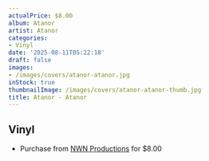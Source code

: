 ```yaml
---
actualPrice: $8.00
album: Atanor
artist: Atanor
categories:
- Vinyl
date: '2025-08-11T05:22:18'
draft: false
images:
- /images/covers/atanor-atanor.jpg
inStock: true
thumbnailImage: /images/covers/atanor-atanor-thumb.jpg
title: Atanor - Atanor
---
```


## Vinyl
* Purchase from [NWN Productions](http://shop.nwnprod.com/index.php?route=product/product&path=75&product_id=60094&sort=pd.name&order=ASC) for $8.00
